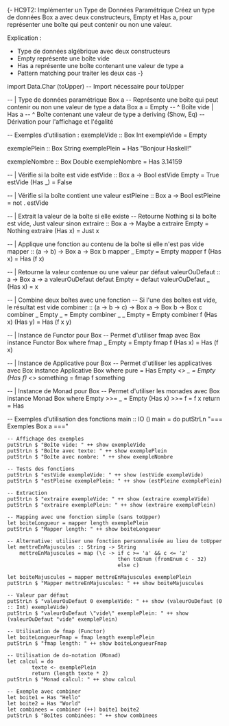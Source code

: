 {-
HC9T2: Implémenter un Type de Données Paramétrique
Créez un type de données Box a avec deux constructeurs, Empty et Has a,
pour représenter une boîte qui peut contenir ou non une valeur.

Explication :
- Type de données algébrique avec deux constructeurs
- Empty représente une boîte vide
- Has a représente une boîte contenant une valeur de type a
- Pattern matching pour traiter les deux cas
-}

import Data.Char (toUpper)  -- Import nécessaire pour toUpper

-- | Type de données paramétrique Box a
-- Représente une boîte qui peut contenir ou non une valeur de type a
data Box a = Empty           -- ^ Boîte vide
           | Has a           -- ^ Boîte contenant une valeur de type a
           deriving (Show, Eq)  -- Dérivation pour l'affichage et l'égalité

-- Exemples d'utilisation :
exempleVide :: Box Int
exempleVide = Empty

exemplePlein :: Box String
exemplePlein = Has "Bonjour Haskell!"

exempleNombre :: Box Double
exempleNombre = Has 3.14159

-- | Vérifie si la boîte est vide
estVide :: Box a -> Bool
estVide Empty = True
estVide (Has _) = False

-- | Vérifie si la boîte contient une valeur
estPleine :: Box a -> Bool
estPleine = not . estVide

-- | Extrait la valeur de la boîte si elle existe
-- Retourne Nothing si la boîte est vide, Just valeur sinon
extraire :: Box a -> Maybe a
extraire Empty = Nothing
extraire (Has x) = Just x

-- | Applique une fonction au contenu de la boîte si elle n'est pas vide
mapper :: (a -> b) -> Box a -> Box b
mapper _ Empty = Empty
mapper f (Has x) = Has (f x)

-- | Retourne la valeur contenue ou une valeur par défaut
valeurOuDefaut :: a -> Box a -> a
valeurOuDefaut defaut Empty = defaut
valeurOuDefaut _ (Has x) = x

-- | Combine deux boîtes avec une fonction
-- Si l'une des boîtes est vide, le résultat est vide
combiner :: (a -> b -> c) -> Box a -> Box b -> Box c
combiner _ Empty _ = Empty
combiner _ _ Empty = Empty
combiner f (Has x) (Has y) = Has (f x y)

-- | Instance de Functor pour Box
-- Permet d'utiliser fmap avec Box
instance Functor Box where
    fmap _ Empty = Empty
    fmap f (Has x) = Has (f x)

-- | Instance de Applicative pour Box
-- Permet d'utiliser les applicatives avec Box
instance Applicative Box where
    pure = Has
    Empty <*> _ = Empty
    (Has f) <*> something = fmap f something

-- | Instance de Monad pour Box
-- Permet d'utiliser les monades avec Box
instance Monad Box where
    Empty >>= _ = Empty
    (Has x) >>= f = f x
    return = Has

-- Exemples d'utilisation des fonctions
main :: IO ()
main = do
    putStrLn "=== Exemples Box a ==="
    
    -- Affichage des exemples
    putStrLn $ "Boîte vide: " ++ show exempleVide
    putStrLn $ "Boîte avec texte: " ++ show exemplePlein
    putStrLn $ "Boîte avec nombre: " ++ show exempleNombre
    
    -- Tests des fonctions
    putStrLn $ "estVide exempleVide: " ++ show (estVide exempleVide)
    putStrLn $ "estPleine exemplePlein: " ++ show (estPleine exemplePlein)
    
    -- Extraction
    putStrLn $ "extraire exempleVide: " ++ show (extraire exempleVide)
    putStrLn $ "extraire exemplePlein: " ++ show (extraire exemplePlein)
    
    -- Mapping avec une fonction simple (sans toUpper)
    let boiteLongueur = mapper length exemplePlein
    putStrLn $ "Mapper length: " ++ show boiteLongueur
    
    -- Alternative: utiliser une fonction personnalisée au lieu de toUpper
    let mettreEnMajuscules :: String -> String
        mettreEnMajuscules = map (\c -> if c >= 'a' && c <= 'z' 
                                        then toEnum (fromEnum c - 32) 
                                        else c)
    
    let boiteMajuscules = mapper mettreEnMajuscules exemplePlein
    putStrLn $ "Mapper mettreEnMajuscules: " ++ show boiteMajuscules
    
    -- Valeur par défaut
    putStrLn $ "valeurOuDefaut 0 exempleVide: " ++ show (valeurOuDefaut (0 :: Int) exempleVide)
    putStrLn $ "valeurOuDefaut \"vide\" exemplePlein: " ++ show (valeurOuDefaut "vide" exemplePlein)
    
    -- Utilisation de fmap (Functor)
    let boiteLongueurFmap = fmap length exemplePlein
    putStrLn $ "fmap length: " ++ show boiteLongueurFmap
    
    -- Utilisation de do-notation (Monad)
    let calcul = do
            texte <- exemplePlein
            return (length texte * 2)
    putStrLn $ "Monad calcul: " ++ show calcul
    
    -- Exemple avec combiner
    let boite1 = Has "Hello"
    let boite2 = Has "World"
    let combinees = combiner (++) boite1 boite2
    putStrLn $ "Boîtes combinées: " ++ show combinees